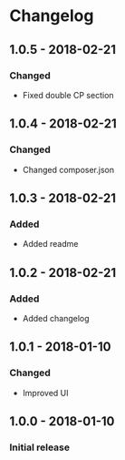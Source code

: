 # Changelog

## 1.0.5 - 2018-02-21
### Changed
- Fixed double CP section

## 1.0.4 - 2018-02-21
### Changed
- Changed composer.json

## 1.0.3 - 2018-02-21
### Added
- Added readme

## 1.0.2 - 2018-02-21
### Added
- Added changelog

## 1.0.1 - 2018-01-10
### Changed
- Improved UI

## 1.0.0 - 2018-01-10
### Initial release